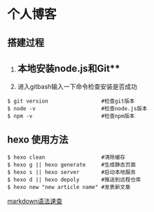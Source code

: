 # 个人博客  

## 搭建过程
1. 本地安装**node.js和**Git**
   - 
2. 进入gitbash输入一下命令检查安装是否成功
```shell
$ git version                 #检查git版本
$ node -v                     #检查node.js版本
$ npm -v                      #检查npm版本
```

## hexo 使用方法

```shell
$ hexo clean                  #清除缓存
$ hexo g || hexo generate     #生成静态页面
$ hexo s || hexo server       #启动本地服务
$ hexo d || hexo depoly       #推送到远程仓库
$ hexo new "new article name" #发表新文章
```

[markdown语法速查](./markdown语法速查.md)